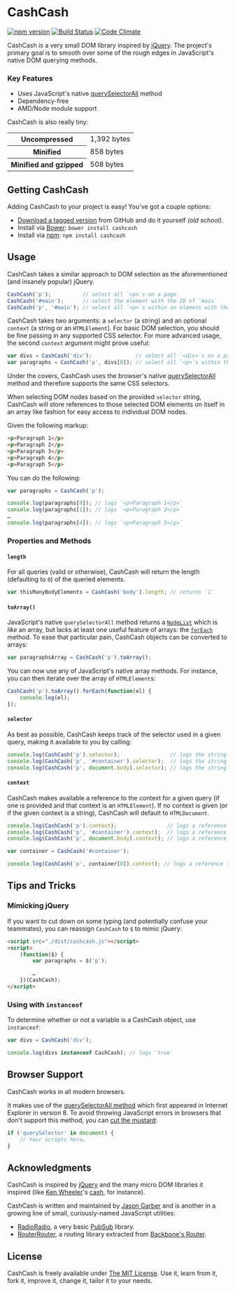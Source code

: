 # CashCash

[![npm version](https://badge.fury.io/js/cashcash.svg)](https://badge.fury.io/js/cashcash)
[![Build Status](https://travis-ci.org/jgarber623/CashCash.svg?branch=master)](https://travis-ci.org/jgarber623/CashCash)
[![Code Climate](https://codeclimate.com/github/jgarber623/CashCash/badges/gpa.svg)](https://codeclimate.com/github/jgarber623/CashCash)

CashCash is a very small DOM library inspired by [jQuery](http://jquery.com/). The project's primary goal is to smooth over some of the rough edges in JavaScript's native DOM querying methods.

### Key Features

- Uses JavaScript's native [querySelectorAll](https://developer.mozilla.org/en-US/docs/Web/API/Document/querySelectorAll) method
- Dependency-free
- AMD/Node module support

CashCash is also really tiny:

<table>
	<tbody>
		<tr>
			<th>Uncompressed</th>
			<td>1,392 bytes</td>
		</tr>
		<tr>
			<th>Minified</th>
			<td>858 bytes</td>
		</tr>
		<tr>
			<th>Minified and gzipped</th>
			<td>508 bytes</td>
		</tr>
	</tbody>
</table>


## Getting CashCash

Adding CashCash to your project is easy! You've got a couple options:

- [Download a tagged version](https://github.com/jgarber623/CashCash/tags) from GitHub and do it yourself _(old school)_.
- Install via [Bower](http://bower.io/): `bower install cashcash`
- Install via [npm](https://www.npmjs.com/): `npm install cashcash`


## Usage

CashCash takes a similar approach to DOM selection as the aforementioned (and insanely popular) jQuery.

```js
CashCash('p');          // select all `<p>`s on a page
CashCash('#main');      // select the element with the ID of `main`
CashCash('p', '#main'); // select all `<p>`s within an element with the ID of `main`
```

CashCash takes two arguments: a `selector` (a string) and an optional `context` (a string or an `HTMLElement`). For basic DOM selection, you should be fine passing in any supported CSS selector. For more advanced usage, the second `context` argument might prove useful:

```js
var divs = CashCash('div');              // select all `<div>`s on a page
var paragraphs = CashCash('p', divs[0]); // select all `<p>`s within the first `<div>`
```

Under the covers, CashCash uses the browser's native [querySelectorAll](https://developer.mozilla.org/en-US/docs/Web/API/Document/querySelectorAll) method and therefore supports the same CSS selectors.

When selecting DOM nodes based on the provided `selector` string, CashCash will store references to those selected DOM elements on itself in an array like fashion for easy access to individual DOM nodes.

Given the following markup:

```html
<p>Paragraph 1</p>
<p>Paragraph 2</p>
<p>Paragraph 3</p>
<p>Paragraph 4</p>
<p>Paragraph 5</p>
```

You can do the following:

```js
var paragraphs = CashCash('p');

console.log(paragraphs[0]); // logs `<p>Paragraph 1</p>`
console.log(paragraphs[1]); // logs `<p>Paragraph 2</p>`
…
console.log(paragraphs[4]); // logs `<p>Paragraph 5</p>`
```

### Properties and Methods

#### `length`

For all queries (valid or otherwise), CashCash will return the length (defaulting to `0`) of the queried elements.

```js
var thisManyBodyElements = CashCash('body').length; // returns `1`
```

#### `toArray()`

JavaScript's native `querySelectorAll` method returns a [`NodeList`](https://developer.mozilla.org/en-US/docs/Web/API/NodeList) which is _like_ an array, but lacks at least one useful feature of arrays: the [`forEach`](https://developer.mozilla.org/en-US/docs/Web/JavaScript/Reference/Global_Objects/Array/forEach) method. To ease that particular pain, CashCash objects can be converted to arrays:

```js
var paragraphsArray = CashCash('p').toArray();
```

You can now use any of JavaScript's native array methods. For instance, you can then iterate over the array of `HTMLElement`s:

```js
CashCash('p').toArray().forEach(function(el) {
    console.log(el);
});
```

#### `selector`

As best as possible, CashCash keeps track of the selector used in a given query, making it available to you by calling:

```js
console.log(CashCash('p').selector);                // logs the string `p`
console.log(CashCash('p', '#container').selector);  // logs the string `#container p`
console.log(CashCash('p', document.body).selector); // logs the string `p`
```

#### `context`

CashCash makes available a reference to the context for a given query (if one is provided and that context is an `HTMLElement`). If no context is given (or if the given context is a string), CashCash will default to `HTMLDocument`.

```js
console.log(CashCash('p').context);                // logs a reference to `HTMLDocument`
console.log(CashCash('p', '#container').context);  // logs a reference to `HTMLDocument`
console.log(CashCash('p', document.body).context); // logs a reference to `<body>`

var container = CashCash('#container');

console.log(CashCash('p', container[0]).context); // logs a reference to `<div id="container">`
```


## Tips and Tricks

### Mimicking jQuery

If you want to cut down on some typing (and potentially confuse your teammates), you can reassign `CashCash` to `$` to mimic jQuery:

```html
<script src="./dist/cashcash.js"></script>
<script>
    (function($) {
        var paragraphs = $('p');

        …
    })(CashCash);
</script>
```

### Using with `instanceof`

To determine whether or not a variable is a CashCash object, use `instanceof`:

```js
var divs = CashCash('div');

console.log(divs instanceof CashCash); // logs `true`
```


## Browser Support

CashCash works in all modern browsers.

It makes use of the [querySelectorAll method](https://developer.mozilla.org/en-US/docs/Web/API/Document/querySelectorAll) which first appeared in Internet Explorer in version 8. To avoid throwing JavaScript errors in browsers that don't support this method, you can [cut the mustard](http://responsivenews.co.uk/post/18948466399/cutting-the-mustard):

```js
if ('querySelector' in document) {
    // Your scripts here…
}
```


## Acknowledgments

CashCash is inspired by [jQuery](http://jquery.com/) and the many micro DOM libraries it inspired (like [Ken Wheeler](http://kenwheeler.github.io/)'s [cash](https://github.com/kenwheeler/cash), for instance).

CashCash is written and maintained by [Jason Garber](https://sixtwothree.org/) and is another in a growing line of small, curiously-named JavaScript utilities:

- [RadioRadio](https://github.com/jgarber623/RadioRadio), a very basic [PubSub](https://en.wikipedia.org/wiki/Publish–subscribe_pattern) library.
- [RouterRouter](https://github.com/jgarber623/RouterRouter), a routing library extracted from [Backbone's Router](http://backbonejs.org/docs/backbone.html#section-169).


## License

CashCash is freely available under [The MIT License](http://opensource.org/licenses/MIT). Use it, learn from it, fork it, improve it, change it, tailor it to your needs.
